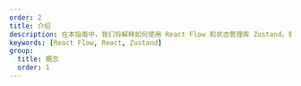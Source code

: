 ```yaml
---
order: 2
title: 介绍
description: 在本指南中，我们将解释如何使用 React Flow 和状态管理库 Zustand。我们将构建一个小应用程序，其中每个节点都有一个颜色选择器来更新其背景颜色。
keywords: [React Flow, React, Zustand]
group:
  title: 概念
  order: 1
---
```

